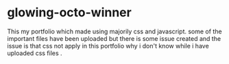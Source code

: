 # glowing-octo-winner
This my portfolio which made using majorily css and javascript.
some of the important files have been uploaded but there is some issue created and the 
issue is that css not apply in this portfolio why i don't know while i have uploaded css files .
